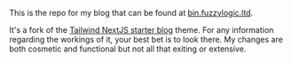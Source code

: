 This is the repo for my blog that can be found at [bin.fuzzylogic.ltd](https://bin.fuzzylogic.ltd). 

It's a fork of the [Tailwind NextJS starter blog](https://github.com/timlrx/tailwind-nextjs-starter-blog) theme. For any information regarding the workings of it, your best bet is to look there. My changes are both cosmetic and functional but not all that exiting or extensive.